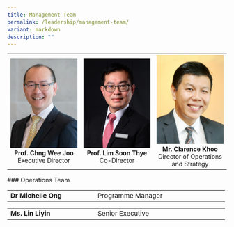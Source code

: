 ```yaml
---
title: Management Team
permalink: /leadership/management-team/
variant: markdown
description: ""
---
```

<table>
	<tbody>
		<tr>
			<td width="33%">
				<a href="/leaders/prof-chng-wee-joo/">
					<img style="width:200px" src="/images/Leaders/prof chng wee joo.png">
				</a>
				<div align="center"><b>Prof. Chng Wee Joo</b><br>Executive Director</div>
			</td>
			<td width="33%">
				<a href="/leaders/prof-lim-soon-thye/">
					<img style="width:200px" src="/images/Leaders/prof lim soon thye.png">
				</a>
				<div align="center"><b>Prof. Lim Soon Thye</b><br>Co-Director</div>
			</td>
			<td width="33%">
				<a href="/leaders/mr-clarence-khoo/">
					<img style="width:200px" src="/images/Leaders/mr-clarence-khoo.png">
				</a>
				<div align="center"><b>Mr. Clarence Khoo</b><br>Director of Operations and Strategy</div>
			</td>
		</tr>
	</tbody>
</table>
<div style="height: 1px;"></div>
### Operations Team
<div align="center"><table cellspacing="0" border="0" style="font-size: 15px;">
	<colgroup>
	<col style="width: 200px;">
  <col style="width: 300px;">
	</colgroup>
	<tbody>
		<tr align="left">
			<td><b>Dr Michelle Ong</b></td>
			<td>Programme Manager</td>
		</tr>
	</tbody>
</table></div>
<div align="center"><table cellspacing="0" border="0" style="font-size: 15px;">
	<colgroup>
	<col style="width: 200px;">
  <col style="width: 300px;">
	</colgroup>
	<tbody>
		<tr align="left">
			<td><b>Ms. Lin Liyin</b></td>
			<td>Senior Executive</td>
		</tr>
	</tbody>
</table></div>